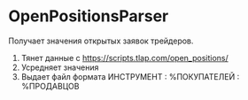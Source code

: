 # OpenPositionsParser
Получает значения открытых заявок трейдеров. 
1. Тянет данные с https://scripts.tlap.com/open_positions/
2. Усредняет значения
3. Выдает файл формата ИНСТРУМЕНТ : %ПОКУПАТЕЛЕЙ : %ПРОДАВЦОВ
